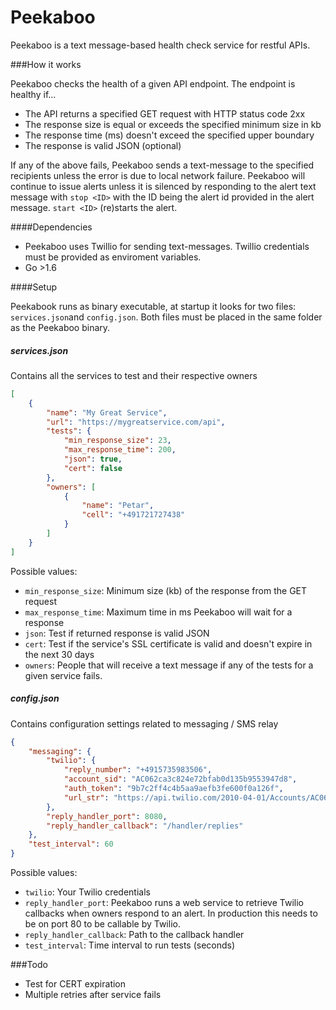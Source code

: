 # Peekaboo

Peekaboo is a text message-based health check service for restful APIs.

###How it works

Peekaboo checks the health of a given API endpoint. The endpoint is healthy if...

- The API returns a specified GET request with HTTP status code 2xx
- The response size is equal or exceeds the specified minimum size in kb
- The response time (ms) doesn't exceed the specified upper boundary
- The response is valid JSON (optional)

If any of the above fails, Peekaboo sends a text-message to the specified recipients unless the error is due to local network failure. Peekaboo will continue to issue alerts unless it is silenced by responding to the alert text message with ```stop <ID>``` with the ID being the alert id provided in the alert message. ```start <ID>``` (re)starts the alert.

####Dependencies

* Peekaboo uses Twillio for sending text-messages. Twillio credentials must be provided as enviroment variables.
* Go >1.6

####Setup

Peekabook runs as binary executable, at startup it looks for two files: ```services.json```and ```config.json```. Both files must be placed in the same folder as the Peekaboo binary.

##### services.json

Contains all the services to test and their respective owners 

```json
[
    {
        "name": "My Great Service",
        "url": "https://mygreatservice.com/api",
        "tests": {
            "min_response_size": 23,
            "max_response_time": 200,
            "json": true,
            "cert": false
        },
        "owners": [
            {
                "name": "Petar",
                "cell": "+491721727438"
            }
        ]
    }
]
```

Possible values:
* ```min_response_size```: Minimum size (kb) of the response from the GET request
* ```max_response_time```: Maximum time in ms Peekaboo will wait for a response
* ```json```: Test if returned response is valid JSON
* ```cert```: Test if the service's SSL certificate is valid and doesn't expire in the next 30 days
* ```owners```: People that will receive a text message if any of the tests for a given service fails. 

##### config.json

Contains configuration settings related to messaging / SMS relay

```json
{
    "messaging": {
        "twilio": {
            "reply_number": "+4915735983506",
            "account_sid": "AC062ca3c824e72bfab0d135b9553947d8",
            "auth_token": "9b7c2ff4c4b5aa9aefb3fe600f0a126f",
            "url_str": "https://api.twilio.com/2010-04-01/Accounts/AC062ca3c824e72bfab0d135b9553947d8/Messages.json"
        },
        "reply_handler_port": 8080,
        "reply_handler_callback": "/handler/replies"
    },
    "test_interval": 60
}
```

Possible values:
* ```twilio```: Your Twilio credentials
* ```reply_handler_port```: Peekaboo runs a web service to retrieve Twilio callbacks when owners respond to an alert. In production this needs to be on port 80 to be callable by Twilio.
* ```reply_handler_callback```: Path to the callback handler
* ```test_interval```: Time interval to run tests  (seconds)

###Todo

* Test for CERT expiration
* Multiple retries after service fails